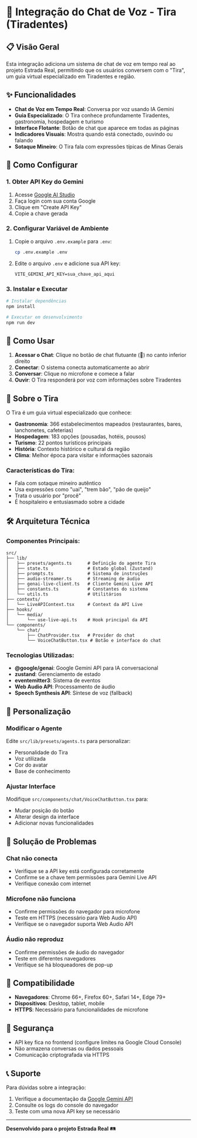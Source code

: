 # 🎤 Integração do Chat de Voz - Tira (Tiradentes)

## 📋 Visão Geral

Esta integração adiciona um sistema de chat de voz em tempo real ao projeto Estrada Real, permitindo que os usuários conversem com o "Tira", um guia virtual especializado em Tiradentes e região.

## ✨ Funcionalidades

- **Chat de Voz em Tempo Real**: Conversa por voz usando IA Gemini
- **Guia Especializado**: O Tira conhece profundamente Tiradentes, gastronomia, hospedagem e turismo
- **Interface Flotante**: Botão de chat que aparece em todas as páginas
- **Indicadores Visuais**: Mostra quando está conectado, ouvindo ou falando
- **Sotaque Mineiro**: O Tira fala com expressões típicas de Minas Gerais

## 🚀 Como Configurar

### 1. Obter API Key do Gemini

1. Acesse [Google AI Studio](https://makersuite.google.com/app/apikey)
2. Faça login com sua conta Google
3. Clique em "Create API Key"
4. Copie a chave gerada

### 2. Configurar Variável de Ambiente

1. Copie o arquivo `.env.example` para `.env`:
   ```bash
   cp .env.example .env
   ```

2. Edite o arquivo `.env` e adicione sua API key:
   ```env
   VITE_GEMINI_API_KEY=sua_chave_api_aqui
   ```

### 3. Instalar e Executar

```bash
# Instalar dependências
npm install

# Executar em desenvolvimento
npm run dev
```

## 🎯 Como Usar

1. **Acessar o Chat**: Clique no botão de chat flutuante (💬) no canto inferior direito
2. **Conectar**: O sistema conecta automaticamente ao abrir
3. **Conversar**: Clique no microfone e comece a falar
4. **Ouvir**: O Tira responderá por voz com informações sobre Tiradentes

## 🤠 Sobre o Tira

O Tira é um guia virtual especializado que conhece:

- **Gastronomia**: 366 estabelecimentos mapeados (restaurantes, bares, lanchonetes, cafeterias)
- **Hospedagem**: 183 opções (pousadas, hotéis, pousos)
- **Turismo**: 22 pontos turísticos principais
- **História**: Contexto histórico e cultural da região
- **Clima**: Melhor época para visitar e informações sazonais

### Características do Tira:
- Fala com sotaque mineiro autêntico
- Usa expressões como "uai", "trem bão", "pão de queijo"
- Trata o usuário por "procê"
- É hospitaleiro e entusiasmado sobre a cidade

## 🛠️ Arquitetura Técnica

### Componentes Principais:

```
src/
├── lib/
│   ├── presets/agents.ts      # Definição do agente Tira
│   ├── state.ts               # Estado global (Zustand)
│   ├── prompts.ts             # Sistema de instruções
│   ├── audio-streamer.ts      # Streaming de áudio
│   ├── genai-live-client.ts   # Cliente Gemini Live API
│   ├── constants.ts           # Constantes do sistema
│   └── utils.ts               # Utilitários
├── contexts/
│   └── LiveAPIContext.tsx     # Context da API Live
├── hooks/
│   └── media/
│       └── use-live-api.ts    # Hook principal da API
└── components/
    └── chat/
        ├── ChatProvider.tsx   # Provider do chat
        └── VoiceChatButton.tsx # Botão e interface do chat
```

### Tecnologias Utilizadas:

- **@google/genai**: Google Gemini API para IA conversacional
- **zustand**: Gerenciamento de estado
- **eventemitter3**: Sistema de eventos
- **Web Audio API**: Processamento de áudio
- **Speech Synthesis API**: Síntese de voz (fallback)

## 🔧 Personalização

### Modificar o Agente

Edite `src/lib/presets/agents.ts` para personalizar:
- Personalidade do Tira
- Voz utilizada
- Cor do avatar
- Base de conhecimento

### Ajustar Interface

Modifique `src/components/chat/VoiceChatButton.tsx` para:
- Mudar posição do botão
- Alterar design da interface
- Adicionar novas funcionalidades

## 🐛 Solução de Problemas

### Chat não conecta
- Verifique se a API key está configurada corretamente
- Confirme se a chave tem permissões para Gemini Live API
- Verifique conexão com internet

### Microfone não funciona
- Confirme permissões do navegador para microfone
- Teste em HTTPS (necessário para Web Audio API)
- Verifique se o navegador suporta Web Audio API

### Áudio não reproduz
- Confirme permissões de áudio do navegador
- Teste em diferentes navegadores
- Verifique se há bloqueadores de pop-up

## 📱 Compatibilidade

- **Navegadores**: Chrome 66+, Firefox 60+, Safari 14+, Edge 79+
- **Dispositivos**: Desktop, tablet, mobile
- **HTTPS**: Necessário para funcionalidades de microfone

## 🔐 Segurança

- API key fica no frontend (configure limites na Google Cloud Console)
- Não armazena conversas ou dados pessoais
- Comunicação criptografada via HTTPS

## 📞 Suporte

Para dúvidas sobre a integração:
1. Verifique a documentação da [Google Gemini API](https://ai.google.dev/docs)
2. Consulte os logs do console do navegador
3. Teste com uma nova API key se necessário

---

**Desenvolvido para o projeto Estrada Real** 🛤️